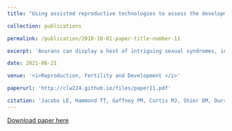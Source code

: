 ```yaml
---
title: "Using assisted reproductive technologies to assess the development of secondary sexual characteristics, ovarian senescence, and pseudohermaphroditism in an endangered frog, <i>Rana muscosa</i>"

collection: publications

permalink: /publication/2010-10-01-paper-title-number-11

excerpt: 'Anurans can display a host of intriguing sexual syndromes, including hermaphroditism and sex reversal. Using a multifaceted approach for diagnosing and characterising hermaphroditism in the endangered anuran species Rana mucosa, we tracked changes in female reproductive status using hormone monitoring, ultrasound examinations, individual life history, fertilisation records and post-mortem findings. Seven individuals originally sexed as females developed secondary male sexual characteristics, behaviour and hormone profiles and, in some cases, had testicular tissue despite having previously laid eggs. Our results suggest that reproductive technologies can shed light on life history patterns and reproductive anomalies that may affect endangered anuran survival.'

date: 2021-06-21

venue: '<i>Reproduction, Fertility and Development </i>'

paperurl: 'http://clw224.github.io/files/paper11.pdf'

citation: 'Jacobs LE, Hammond TT, Gaffney PM, Curtis MJ, Shier DM, Durrant BS, <b>Williams CL*</b>, Calatayud NE* (2021). Using assisted reproductive technologies to assess the development of secondary sexual characteristics, ovarian senescence, and pseudohermaphroditism in an endangered frog, <i>Rana muscosa</i>, <i>Reproduction, Fertility and Development</i> 33(9) 610-614'
---
```


[Download paper here](http://clw224.github.io/files/paper11.pdf)
